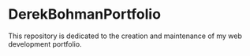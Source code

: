 # DerekBohmanPortfolio
This repository is dedicated to the creation and maintenance of my web development portfolio.
